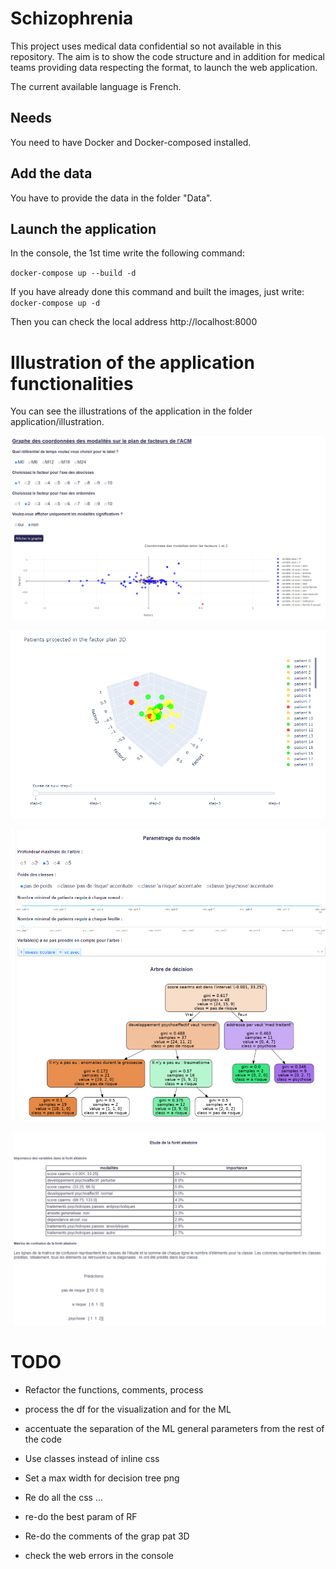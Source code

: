 # Schizophrenia

This project uses medical data confidential so not available in this repository.
The aim is to show the code structure and in addition for medical teams providing data respecting the format, to launch the web application. 

The current available language is French.

## Needs

You need to have Docker and Docker-composed installed.

## Add the data

You have to provide the data in the folder "Data".

## Launch the application 

In the console, the 1st time write the following command:

``docker-compose up --build -d``

If you have already done this command and built the images, just write:
``docker-compose up -d``

Then you can check the local address http://localhost:8000

# Illustration of the application functionalities

You can see the illustrations of the application in the folder application/illustration.

![plot](./application/illustrations/acm_modalities.png)

![plot](./application/illustrations/acm_patients_3D.png)

![plot](./application/illustrations/image_decision_tree.png)

![plot](./application/illustrations/random_forest.png)

# TODO

- Refactor the functions, comments, process 

- process the df for the visualization and for the ML

- accentuate the separation of the ML general parameters from the rest of the code

- Use classes instead of inline css

- Set a max width for decision tree png

- Re do all the css ...

- re-do the best param of RF

- Re-do the comments of the grap pat 3D

- check the web errors in the console


